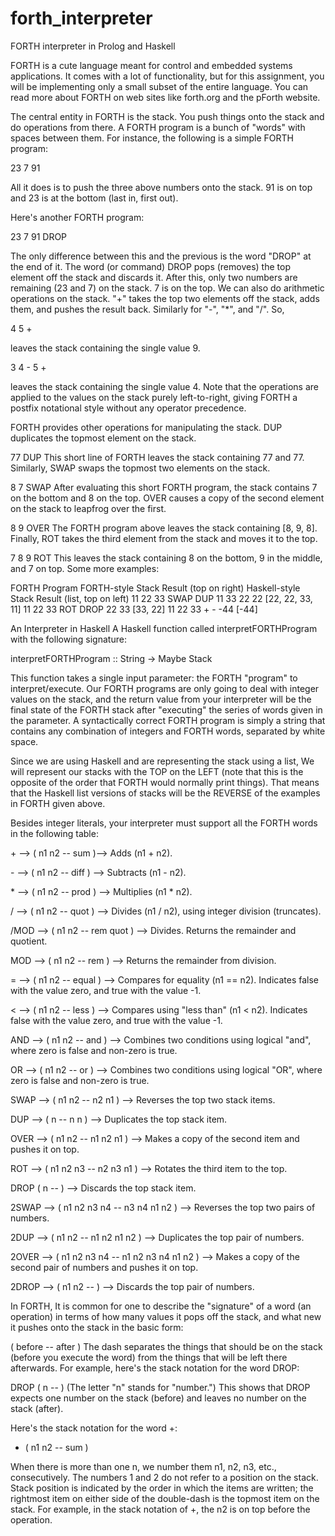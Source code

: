 # forth_interpreter
FORTH interpreter in Prolog and Haskell

FORTH is a cute language meant for control and embedded systems applications. It comes with a lot of functionality, but for this assignment, you will be implementing only a small subset of the entire language. You can read more about FORTH on web sites like forth.org and the pForth website.

The central entity in FORTH is the stack. You push things onto the stack and do operations from there. A FORTH program is a bunch of "words" with spaces between them. For instance, the following is a simple FORTH program:


23 7 91

All it does is to push the three above numbers onto the stack. 91 is on top and 23 is at the bottom (last in, first out).

Here's another FORTH program:

23 7 91 DROP

The only difference between this and the previous is the word "DROP" at the end of it. The word (or command) DROP pops (removes) the top element off the stack and discards it. After this, only two numbers are remaining (23 and 7) on the stack. 7 is on the top.
We can also do arithmetic operations on the stack. "+" takes the top two elements off the stack, adds them, and pushes the result back. Similarly for "-", "*", and "/". So,

4 5 +

leaves the stack containing the single value 9.

3 4 - 5 +

leaves the stack containing the single value 4. Note that the operations are applied to the values on the stack purely left-to-right, giving FORTH a postfix notational style without any operator precedence.

FORTH provides other operations for manipulating the stack. DUP duplicates the topmost element on the stack.

77 DUP
This short line of FORTH leaves the stack containing 77 and 77. Similarly, SWAP swaps the topmost two elements on the stack.

8 7 SWAP
After evaluating this short FORTH program, the stack contains 7 on the bottom and 8 on the top. OVER causes a copy of the second element on the stack to leapfrog over the first.

8 9 OVER
The FORTH program above leaves the stack containing [8, 9, 8]. Finally, ROT takes the third element from the stack and moves it to the top.

7 8 9 ROT
This leaves the stack containing 8 on the bottom, 9 in the middle, and 7 on top. Some more examples:

FORTH Program		FORTH-style Stack Result (top on right)			Haskell-style Stack Result (list, top on left)
11 22 33 SWAP DUP	11 33 22 22										[22, 22, 33, 11]
11 22 33 ROT DROP	22 33											[33, 22]
11 22 33 + -		-44												[-44]

An Interpreter in Haskell
A Haskell function called interpretFORTHProgram with the following signature:

interpretFORTHProgram :: String -> Maybe Stack

This function takes a single input parameter: the FORTH "program" to interpret/execute. Our FORTH programs are only going to deal with integer values on the stack, and the return value from your interpreter will be the final state of the FORTH stack after "executing" the series of words given in the parameter. A syntactically correct FORTH program is simply a string that contains any combination of integers and FORTH words, separated by white space.

Since we are using Haskell and are representing the stack using a list, We will represent our stacks with the TOP on the LEFT (note that this is the opposite of the order that FORTH would normally print things). That means that the Haskell list versions of stacks will be the REVERSE of the examples in FORTH given above.

Besides integer literals, your interpreter must support all the FORTH words in the following table:


\+ -->	( n1 n2 -- sum )-->	Adds (n1 + n2).

\-	-->    ( n1 n2 -- diff )	--> 	Subtracts (n1 - n2).

\*	-->    ( n1 n2 -- prod )	-->		Multiplies (n1 * n2).

/	-->  ( n1 n2 -- quot )	 -->	Divides (n1 / n2), using integer division (truncates).

/MOD   --> 	( n1 n2 -- rem quot )	-->		Divides. Returns the remainder and quotient.

MOD	 --> 	( n1 n2 -- rem )	--> 	Returns the remainder from division.

=	-->  ( n1 n2 -- equal )	-->	Compares for equality (n1 == n2). Indicates false with the value zero, and true with the value -1.

<	-->	 ( n1 n2 -- less )	--> 	Compares using "less than" (n1 < n2). Indicates false with the value zero, and true with the value -1.

AND	--> 	( n1 n2 -- and )	--> 	Combines two conditions using logical "and", where zero is false and non-zero is true.

OR		-->		( n1 n2 -- or ) 	--> 	Combines two conditions using logical "OR", where zero is false and non-zero is true.

SWAP  -->	( n1 n2 -- n2 n1 )	-->	Reverses the top two stack items.

DUP	-->	( n -- n n )	-->	Duplicates the top stack item.

OVER 	-->		( n1 n2 -- n1 n2 n1 )	-->	Makes a copy of the second item and pushes it on top.

ROT		-->		( n1 n2 n3 -- n2 n3 n1 )	-->	Rotates the third item to the top.

DROP	( n -- )	-->	Discards the top stack item.

2SWAP -->	( n1 n2 n3 n4 -- n3 n4 n1 n2 )	-->		Reverses the top two pairs of numbers.

2DUP -->	( n1 n2 -- n1 n2 n1 n2 )	-->	Duplicates the top pair of numbers.

2OVER -->	( n1 n2 n3 n4 -- n1 n2 n3 n4 n1 n2 ) -->	Makes a copy of the second pair of numbers and pushes it on top.

2DROP -->	( n1 n2 -- )	-->	Discards the top pair of numbers.

In FORTH, It is common for one to describe the "signature" of a word (an operation) in terms of how many values it pops off the stack, and what new it pushes onto the stack in the basic form:

( before -- after )
The dash separates the things that should be on the stack (before you execute the word) from the things that will be left there afterwards. For example, here's the stack notation for the word DROP:

DROP ( n -- )
(The letter "n" stands for "number.") This shows that DROP expects one number on the stack (before) and leaves no number on the stack (after).

Here's the stack notation for the word +:

+ ( n1 n2 -- sum )

When there is more than one n, we number them n1, n2, n3, etc., consecutively. The numbers 1 and 2 do not refer to a position on the stack. Stack position is indicated by the order in which the items are written; the rightmost item on either side of the double-dash is the topmost item on the stack. For example, in the stack notation of +, the n2 is on top before the operation.

